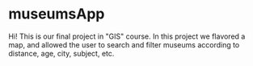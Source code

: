 # museumsApp
Hi!
This is our final project in "GIS" course.
In this project we flavored a map, and allowed the user to search and filter museums according to distance, age, city, subject, etc.
